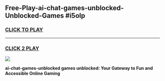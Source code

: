 
## Free-Play-ai-chat-games-unblocked-Unblocked-Games #i5olp
<h3>
<a href="https://news.freeplayer.one?title=ai-chat-games-unblocked&ref=8M">CLICK TO PLAY</a></h3>
<hr>

<h3>
<a href="https://news.freeplayer.one?title=ai-chat-games-unblocked&ref=8M">CLICK 2 PLAY</a>
  
</h3>

<a href="https://news.freeplayer.one?title=ai-chat-games-unblocked&ref=8M"><img src="https://clearcache.store/games.png"></a>


**ai-chat-games-unblocked games unblocked: Your Gateway to Fun and Accessible Online Gaming**
